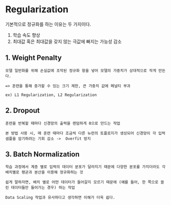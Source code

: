 # Regularization

기본적으로 정규화를 하는 이유는 두 가지이다.

1. 학습 속도 향상
2. 최대값 혹은 최대값을 갖지 않는 극값에 빠지는 가능성 감소

## 1. Weight Penalty

```
모델 일반화를 위해 손실값에 조작된 정규화 항을 넣어 모델의 가중치가 상대적으로 작게 만든다.

=> 훈련을 통해 증가할 수 있는 크기 제한, 큰 가중치 값에 페널티 부과

ex) L1 Regularization, L2 Regularization
```

## 2. Dropout

```
훈련을 반복할 때마다 신경망의 출력을 랜덤하게 0으로 만드는 작업

본 방법 사용 시, 매 훈련 때마다 조금씩 다른 뉴런의 토플로지가 생성되어 신경망이 각 입력 샘플을 암기하려는 기회 감소 ->  Overfit 방지
```

## 3. Batch Normalization

```
학습 과정에서 계층 별로 입력의 데이터 분포가 달라지기 때문에 다양한 분포를 가지더라도 각 배치별로 평균과 분산을 이용해 정규화하는 것

쉽게 말하자면, 배치 별로 어떤 데이터가 들어갈지 모르기 때문에 (예를 들어, 한 쪽으로 쏠린 데이터들만 들어가는 경우) 하는 작업

Data Scaling 작업과 유사하다고 생각하면 이해가 더욱 쉽다.
```